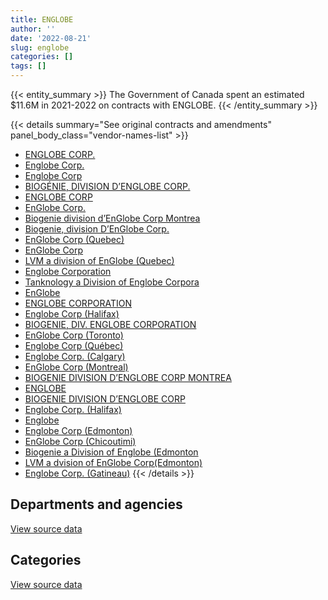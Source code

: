 ```yaml
---
title: ENGLOBE
author: ''
date: '2022-08-21'
slug: englobe
categories: []
tags: []
---
```


<script src="/rmarkdown-libs/htmlwidgets/htmlwidgets.js"></script>
<link href="/rmarkdown-libs/datatables-css/datatables-crosstalk.css" rel="stylesheet" />
<script src="/rmarkdown-libs/datatables-binding/datatables.js"></script>
<script src="/rmarkdown-libs/jquery/jquery-3.6.0.min.js"></script>
<link href="/rmarkdown-libs/dt-core-bootstrap/css/dataTables.bootstrap.min.css" rel="stylesheet" />
<link href="/rmarkdown-libs/dt-core-bootstrap/css/dataTables.bootstrap.extra.css" rel="stylesheet" />
<script src="/rmarkdown-libs/dt-core-bootstrap/js/jquery.dataTables.min.js"></script>
<script src="/rmarkdown-libs/dt-core-bootstrap/js/dataTables.bootstrap.min.js"></script>
<link href="/rmarkdown-libs/crosstalk/css/crosstalk.min.css" rel="stylesheet" />
<script src="/rmarkdown-libs/crosstalk/js/crosstalk.min.js"></script>
<script src="/rmarkdown-libs/htmlwidgets/htmlwidgets.js"></script>
<link href="/rmarkdown-libs/datatables-css/datatables-crosstalk.css" rel="stylesheet" />
<script src="/rmarkdown-libs/datatables-binding/datatables.js"></script>
<script src="/rmarkdown-libs/jquery/jquery-3.6.0.min.js"></script>
<link href="/rmarkdown-libs/dt-core-bootstrap/css/dataTables.bootstrap.min.css" rel="stylesheet" />
<link href="/rmarkdown-libs/dt-core-bootstrap/css/dataTables.bootstrap.extra.css" rel="stylesheet" />
<script src="/rmarkdown-libs/dt-core-bootstrap/js/jquery.dataTables.min.js"></script>
<script src="/rmarkdown-libs/dt-core-bootstrap/js/dataTables.bootstrap.min.js"></script>
<link href="/rmarkdown-libs/crosstalk/css/crosstalk.min.css" rel="stylesheet" />
<script src="/rmarkdown-libs/crosstalk/js/crosstalk.min.js"></script>

{{< entity_summary >}}
The Government of Canada spent an estimated \$11.6M in 2021-2022 on contracts with ENGLOBE.
{{< /entity_summary >}}

{{< details summary="See original contracts and amendments" panel_body_class="vendor-names-list" >}}
- [ENGLOBE CORP.](https://search.open.canada.ca/en/ct/?sort=contract_value_f%20desc&page=1&search_text=%22ENGLOBE%20CORP.%22)
- [Englobe Corp.](https://search.open.canada.ca/en/ct/?sort=contract_value_f%20desc&page=1&search_text=%22Englobe%20Corp.%22)
- [Englobe Corp](https://search.open.canada.ca/en/ct/?sort=contract_value_f%20desc&page=1&search_text=%22Englobe%20Corp%22)
- [BIOGÉNIE, DIVISION D’ENGLOBE CORP.](https://search.open.canada.ca/en/ct/?sort=contract_value_f%20desc&page=1&search_text=%22BIOG%c3%89NIE%2c%20DIVISION%20D%27ENGLOBE%20CORP.%22)
- [ENGLOBE CORP](https://search.open.canada.ca/en/ct/?sort=contract_value_f%20desc&page=1&search_text=%22ENGLOBE%20CORP%22)
- [EnGlobe Corp.](https://search.open.canada.ca/en/ct/?sort=contract_value_f%20desc&page=1&search_text=%22EnGlobe%20Corp.%22)
- [Biogenie division d’EnGlobe Corp Montrea](https://search.open.canada.ca/en/ct/?sort=contract_value_f%20desc&page=1&search_text=%22Biogenie%20division%20d%27EnGlobe%20Corp%20Montrea%22)
- [Biogenie, division D’EnGlobe Corp.](https://search.open.canada.ca/en/ct/?sort=contract_value_f%20desc&page=1&search_text=%22Biogenie%2c%20division%20D%27EnGlobe%20Corp.%22)
- [EnGlobe Corp (Quebec)](https://search.open.canada.ca/en/ct/?sort=contract_value_f%20desc&page=1&search_text=%22EnGlobe%20Corp%20%28Quebec%29%22)
- [EnGlobe Corp](https://search.open.canada.ca/en/ct/?sort=contract_value_f%20desc&page=1&search_text=%22EnGlobe%20Corp%22)
- [LVM a division of EnGlobe (Quebec)](https://search.open.canada.ca/en/ct/?sort=contract_value_f%20desc&page=1&search_text=%22LVM%20a%20division%20of%20EnGlobe%20%20%20%20%20%20%28Quebec%29%22)
- [Englobe Corporation](https://search.open.canada.ca/en/ct/?sort=contract_value_f%20desc&page=1&search_text=%22Englobe%20Corporation%22)
- [Tanknology a Division of Englobe Corpora](https://search.open.canada.ca/en/ct/?sort=contract_value_f%20desc&page=1&search_text=%22Tanknology%20a%20Division%20of%20Englobe%20Corpora%22)
- [EnGlobe](https://search.open.canada.ca/en/ct/?sort=contract_value_f%20desc&page=1&search_text=%22EnGlobe%22)
- [ENGLOBE CORPORATION](https://search.open.canada.ca/en/ct/?sort=contract_value_f%20desc&page=1&search_text=%22ENGLOBE%20CORPORATION%22)
- [Englobe Corp (Halifax)](https://search.open.canada.ca/en/ct/?sort=contract_value_f%20desc&page=1&search_text=%22Englobe%20Corp%20%28Halifax%29%22)
- [BIOGENIE, DIV. ENGLOBE CORPORATION](https://search.open.canada.ca/en/ct/?sort=contract_value_f%20desc&page=1&search_text=%22BIOGENIE%2c%20DIV.%20ENGLOBE%20CORPORATION%22)
- [EnGlobe Corp (Toronto)](https://search.open.canada.ca/en/ct/?sort=contract_value_f%20desc&page=1&search_text=%22EnGlobe%20Corp%20%28Toronto%29%22)
- [Englobe Corp (Québec)](https://search.open.canada.ca/en/ct/?sort=contract_value_f%20desc&page=1&search_text=%22Englobe%20Corp%20%28Qu%c3%a9bec%29%22)
- [Englobe Corp. (Calgary)](https://search.open.canada.ca/en/ct/?sort=contract_value_f%20desc&page=1&search_text=%22Englobe%20Corp.%20%28Calgary%29%22)
- [EnGlobe Corp (Montreal)](https://search.open.canada.ca/en/ct/?sort=contract_value_f%20desc&page=1&search_text=%22EnGlobe%20Corp%20%28Montreal%29%22)
- [BIOGENIE DIVISION D’ENGLOBE CORP MONTREA](https://search.open.canada.ca/en/ct/?sort=contract_value_f%20desc&page=1&search_text=%22BIOGENIE%20DIVISION%20D%27ENGLOBE%20CORP%20MONTREA%22)
- [ENGLOBE](https://search.open.canada.ca/en/ct/?sort=contract_value_f%20desc&page=1&search_text=%22ENGLOBE%22)
- [BIOGENIE DIVISION D’ENGLOBE CORP](https://search.open.canada.ca/en/ct/?sort=contract_value_f%20desc&page=1&search_text=%22BIOGENIE%20%20DIVISION%20D%27ENGLOBE%20CORP%22)
- [Englobe Corp. (Halifax)](https://search.open.canada.ca/en/ct/?sort=contract_value_f%20desc&page=1&search_text=%22Englobe%20Corp.%20%28Halifax%29%22)
- [Englobe](https://search.open.canada.ca/en/ct/?sort=contract_value_f%20desc&page=1&search_text=%22Englobe%22)
- [Englobe Corp (Edmonton)](https://search.open.canada.ca/en/ct/?sort=contract_value_f%20desc&page=1&search_text=%22Englobe%20Corp%20%28Edmonton%29%22)
- [EnGlobe Corp (Chicoutimi)](https://search.open.canada.ca/en/ct/?sort=contract_value_f%20desc&page=1&search_text=%22EnGlobe%20Corp%20%28Chicoutimi%29%22)
- [Biogenie a Division of Englobe (Edmonton](https://search.open.canada.ca/en/ct/?sort=contract_value_f%20desc&page=1&search_text=%22Biogenie%20a%20Division%20of%20Englobe%20%28Edmonton%22)
- [LVM a dvision of EnGlobe Corp(Edmonton)](https://search.open.canada.ca/en/ct/?sort=contract_value_f%20desc&page=1&search_text=%22LVM%20a%20dvision%20of%20EnGlobe%20Corp%28Edmonton%29%22)
- [Englobe Corp. (Gatineau)](https://search.open.canada.ca/en/ct/?sort=contract_value_f%20desc&page=1&search_text=%22Englobe%20Corp.%20%28Gatineau%29%22)
{{< /details >}}

## Departments and agencies

<div id="htmlwidget-1" style="width:100%;height:auto;" class="datatables html-widget"></div>
<script type="application/json" data-for="htmlwidget-1">{"x":{"style":"bootstrap","filter":"none","vertical":false,"data":[["<a href=\"/departments/aafc-aac/\">Agriculture and Agri-Food Canada<\/a>","<a href=\"/departments/aandc-aadnc/\">Crown-Indigenous Relations and Northern Affairs Canada<\/a>","<a href=\"/departments/cer-rec/\">Canada Energy Regulator<\/a>","<a href=\"/departments/csc-scc/\">Correctional Service of Canada<\/a>","<a href=\"/departments/dfo-mpo/\">Fisheries and Oceans Canada<\/a>","<a href=\"/departments/dnd-mdn/\">National Defence<\/a>","<a href=\"/departments/ec/\">Environment and Climate Change Canada<\/a>","<a href=\"/departments/nrc-cnrc/\">National Research Council Canada<\/a>","<a href=\"/departments/nrcan-rncan/\">Natural Resources Canada<\/a>","<a href=\"/departments/pc/\">Parks Canada<\/a>","<a href=\"/departments/pwgsc-tpsgc/\">Public Services and Procurement Canada<\/a>"],[31824.55,null,null,null,955756.06,1792148.81,null,null,0,56676.11,12287914.8],[23133.5,173314.94,null,26428.08,262969.44,1040983.32,null,null,29622.47,9033.34,22806444.58],[null,305723.1,12657.53,16810.49,1152853.82,2618252.9,10235.74,0,39352.37,486784.57,7275843.64],[null,511100.25,42342.47,null,840493.58,2163358.93,35898.36,12610.8,null,1359522.14,6598260.69]],"container":"<table class=\"table table-striped table-hover row-border order-column display\">\n  <thead>\n    <tr>\n      <th>Department<\/th>\n      <th>2018-2019<\/th>\n      <th>2019-2020<\/th>\n      <th>2020-2021<\/th>\n      <th>2021-2022<\/th>\n    <\/tr>\n  <\/thead>\n<\/table>","options":{"order":[[4,"desc"]],"pageLength":10,"autoWidth":true,"columnDefs":[{"targets":1,"render":"function(data, type, row, meta) {\n    return type !== 'display' ? data : DTWidget.formatCurrency(data, \"$\", 2, 3, \",\", \".\", true, null);\n  }"},{"targets":2,"render":"function(data, type, row, meta) {\n    return type !== 'display' ? data : DTWidget.formatCurrency(data, \"$\", 2, 3, \",\", \".\", true, null);\n  }"},{"targets":3,"render":"function(data, type, row, meta) {\n    return type !== 'display' ? data : DTWidget.formatCurrency(data, \"$\", 2, 3, \",\", \".\", true, null);\n  }"},{"targets":4,"render":"function(data, type, row, meta) {\n    return type !== 'display' ? data : DTWidget.formatCurrency(data, \"$\", 2, 3, \",\", \".\", true, null);\n  }"},{"width":"16%","targets":[1,2,3,4]},{"className":"dt-right","targets":[1,2,3,4]}],"orderClasses":false}},"evals":["options.columnDefs.0.render","options.columnDefs.1.render","options.columnDefs.2.render","options.columnDefs.3.render"],"jsHooks":[]}</script>
<p class="text-right">
<a href="https://github.com/GoC-Spending/contracts-data/tree/main/data/out/vendors/englobe/summary_by_fiscal_year_by_department.csv" class="source-data-link btn btn-link">View source data</a>
</p>

## Categories

<div id="htmlwidget-2" style="width:100%;height:auto;" class="datatables html-widget"></div>
<script type="application/json" data-for="htmlwidget-2">{"x":{"style":"bootstrap","filter":"none","vertical":false,"data":[["<a href=\"/categories/1_facilities_and_construction/\">Facilities and construction<\/a>","<a href=\"/categories/11_defence/\">Defence<\/a>","<a href=\"/categories/2_professional_services/\">Professional services<\/a>","<a href=\"/categories/3_information_technology/\">Information technology<\/a>","<a href=\"/categories/5_transportation_and_logistics/\">Transportation and logistics<\/a>"],[2478395.05,33044.67,12598835.83,null,14044.77],[8452107.39,null,15839309.57,null,80512.72],[4418733.99,null,7395504.37,null,104275.81],[4427740.16,null,7135847.04,0,null]],"container":"<table class=\"table table-striped table-hover row-border order-column display\">\n  <thead>\n    <tr>\n      <th>Category<\/th>\n      <th>2018-2019<\/th>\n      <th>2019-2020<\/th>\n      <th>2020-2021<\/th>\n      <th>2021-2022<\/th>\n    <\/tr>\n  <\/thead>\n<\/table>","options":{"order":[[4,"desc"]],"dom":"t","pageLength":30,"autoWidth":true,"columnDefs":[{"targets":1,"render":"function(data, type, row, meta) {\n    return type !== 'display' ? data : DTWidget.formatCurrency(data, \"$\", 2, 3, \",\", \".\", true, null);\n  }"},{"targets":2,"render":"function(data, type, row, meta) {\n    return type !== 'display' ? data : DTWidget.formatCurrency(data, \"$\", 2, 3, \",\", \".\", true, null);\n  }"},{"targets":3,"render":"function(data, type, row, meta) {\n    return type !== 'display' ? data : DTWidget.formatCurrency(data, \"$\", 2, 3, \",\", \".\", true, null);\n  }"},{"targets":4,"render":"function(data, type, row, meta) {\n    return type !== 'display' ? data : DTWidget.formatCurrency(data, \"$\", 2, 3, \",\", \".\", true, null);\n  }"},{"width":"16%","targets":[1,2,3,4]},{"className":"dt-right","targets":[1,2,3,4]}],"orderClasses":false,"lengthMenu":[10,25,30,50,100]}},"evals":["options.columnDefs.0.render","options.columnDefs.1.render","options.columnDefs.2.render","options.columnDefs.3.render"],"jsHooks":[]}</script>
<p class="text-right">
<a href="https://github.com/GoC-Spending/contracts-data/tree/main/data/out/vendors/englobe/summary_by_fiscal_year_by_category.csv" class="source-data-link btn btn-link">View source data</a>
</p>
